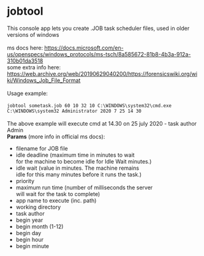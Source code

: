 # jobtool
This console app lets you create .JOB task scheduler files, used in older versions of windows<br>
<br>
ms docs here:
https://docs.microsoft.com/en-us/openspecs/windows_protocols/ms-tsch/8a585672-81b8-4b3a-912a-310b01da3518
<br>some extra info here:
https://web.archive.org/web/20190629040200/https://forensicswiki.org/wiki/Windows_Job_File_Format
<br>
<br>
Usage example:<br><br>
`
jobtool sometask.job 60 10 32 10 C:\WINDOWS\system32\cmd.exe C:\WINDOWS\system32 Administrator 2020 7 25 14 30
`
<br>
<br>
The above example will execute cmd at 14.30 on 25 july 2020 - task author Admin
<br>
<b>Params</b> (more info in official ms docs):
- filename for JOB file
- idle deadline (maximum time in minutes to wait<br> for the machine to become idle for Idle Wait minutes.)<br>
- idle wait (value in minutes. The machine remains <br> idle for this many minutes before it runs the task.)
- priority
- maximum run time (number of milliseconds the server<br> will wait for the task to complete)
- app name to execute (inc. path)
- working directory
- task author
- begin year
- begin month (1-12)
- begin day 
- begin hour
- begin minute


